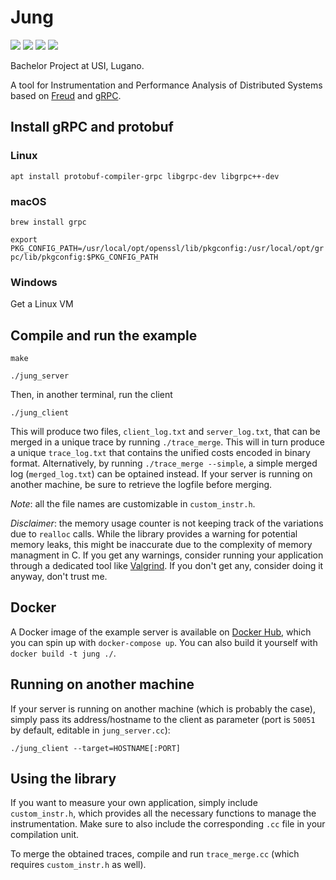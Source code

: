 # Jung
![](https://img.shields.io/github/license/steeven9/jung)
![](https://img.shields.io/docker/cloud/automated/steeven9/jung)
![](https://img.shields.io/docker/cloud/build/steeven9/jung)
![](https://img.shields.io/tokei/lines/github/steeven9/jung)

Bachelor Project at USI, Lugano.

A tool for Instrumentation and Performance Analysis of Distributed Systems based on [Freud](https://github.com/usi-systems/freud) and [gRPC](https://grpc.io).


## Install gRPC and protobuf

### Linux
`apt install protobuf-compiler-grpc libgrpc-dev libgrpc++-dev`

### macOS
`brew install grpc`

`export PKG_CONFIG_PATH=/usr/local/opt/openssl/lib/pkgconfig:/usr/local/opt/grpc/lib/pkgconfig:$PKG_CONFIG_PATH`

### Windows
Get a Linux VM


## Compile and run the example

`make`

`./jung_server`

Then, in another terminal, run the client

`./jung_client`

This will produce two files, `client_log.txt` and `server_log.txt`, that can be merged in a unique trace by running `./trace_merge`. 
This will in turn produce a unique `trace_log.txt` that contains the unified costs encoded in binary format. 
Alternatively, by running `./trace_merge --simple`, a simple merged log (`merged_log.txt`) can be optained instead.
If your server is running on another machine, be sure to retrieve the logfile before merging.

_Note_: all the file names are customizable in `custom_instr.h`.

_Disclaimer_: the memory usage counter is not keeping track of the variations due to `realloc` calls. 
While the library provides a warning for potential memory leaks, this might be inaccurate due to the complexity of memory managment in C.
If you get any warnings, consider running your application through a dedicated tool like [Valgrind](https://valgrind.org/).
If you don't get any, consider doing it anyway, don't trust me.


## Docker

A Docker image of the example server is available on [Docker Hub](https://hub.docker.com/repository/docker/steeven9/jung), which you can spin up with `docker-compose up`.
You can also build it yourself with `docker build -t jung ./`.


## Running on another machine

If your server is running on another machine (which is probably the case), simply pass its address/hostname 
to the client as parameter (port is `50051` by default, editable in `jung_server.cc`):

`./jung_client --target=HOSTNAME[:PORT]`


## Using the library

If you want to measure your own application, simply include `custom_instr.h`, which provides all the necessary
functions to manage the instrumentation. Make sure to also include the corresponding `.cc` file in your compilation unit.

To merge the obtained traces, compile and run `trace_merge.cc` (which requires `custom_instr.h` as well).

